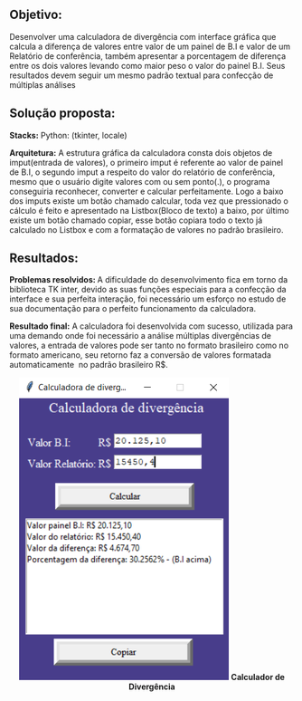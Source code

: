 ## Objetivo:
Desenvolver uma calculadora de divergência com interface gráfica que calcula a diferença de valores entre valor de um painel de B.I e valor de um Relatório de conferência, também apresentar a porcentagem de diferença entre os dois valores levando como maior peso o valor do painel B.I. Seus resultados devem seguir um mesmo padrão textual para confecção de múltiplas análises

## Solução proposta:
<b>Stacks:</b> 
Python: (tkinter, locale)

<b>Arquitetura:</b> 
A estrutura gráfica da calculadora consta dois objetos de imput(entrada de valores), o primeiro imput é referente ao valor de painel de B.I, o segundo imput a respeito do valor do relatório de conferência, mesmo que o usuário digite valores com ou sem ponto(.), o programa conseguiria reconhecer, converter e calcular perfeitamente. Logo a baixo dos imputs existe um botão chamado calcular, toda vez que pressionado o cálculo é feito e apresentado na Listbox(Bloco de texto) a baixo, por último existe um botão chamado copiar, esse botão copiara todo o texto já calculado no Listbox e com a formatação de valores no padrão brasileiro.

## Resultados:
<b>Problemas resolvidos: </b> A dificuldade do desenvolvimento fica em torno da biblioteca TK inter, devido as suas funções especiais para a confecção da interface e sua perfeita interação, foi necessário um esforço no estudo de sua documentação para o perfeito funcionamento da calculadora.



<b>Resultado final:</b>
A calculadora foi desenvolvida com sucesso, utilizada para uma demando onde foi necessário a análise múltiplas divergências de valores, a entrada de valores pode ser tanto no formato brasileiro como no formato americano, seu retorno faz a conversão de valores formatada automaticamente  no padrão brasileiro R$.

<p align="center">
  <img  src="prints/Calculadora.png">
  <b>Calculador de Divergência</b>
</p>

